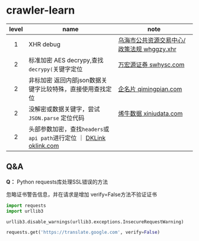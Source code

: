 # crawler-learn


level | name | note  
:--:|----|---  
1 | XHR debug | [乌海市公共资源交易中心/政策法规 whggzy.xhr](whggzy.xhr/readme.md) 
2 | 标准加密 AES decrypy,查找`decrypy(`关键字定位 | [万宏源证券 swhysc.com](swhysc.com/readme.md)   
2 | 非标加密 返回内部json数据关键字比较特殊，直接使用查找定位 | [企名片 qimingpian.com](qimingpian.com/readme.md)
2 | 没解密或数据关键字，尝试`JSON.parse` 定位代码 | [烯牛数据 xiniudata.com](xiniudata.com/readme.md)
2 | 头部参数加密，查找`headers`或`api path`进行定位 ｜ [DKLink oklink.com](https://www.oklink.com/cn/btc/tx-list)


## Q&A

**Q：** Python requests库处理SSL错误的方法


忽略证书警告信息，并在请求是增加 verify=False方法不验证证书


```python
import requests
import urllib3

urllib3.disable_warnings(urllib3.exceptions.InsecureRequestWarning)

requests.get('https://translate.google.com', verify=False)
```

